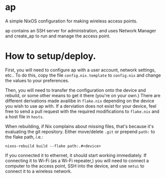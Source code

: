 # ap

A simple NixOS configuration for making wireless access points.

ap contains an SSH server for administration, and uses Network Manager and
create_ap to run and manage the access point.

# How to setup/deploy.

First, you will need to configure ap with a user account, network settings,
etc.. To do this, copy the file `config.nix.template` to `config.nix` and change
the values to your preferences.

Then, you will need to transfer the configuration onto the device and rebuild,
or some other means to get it there (you're on your own.) There are different
derivations made availibe in `flake.nix` depending on the device you wish to use
ap with. If a derviation does not exist for your device, feel free to send a
pull request with the required modifications to `flake.nix` and a host file in
`hosts`.

When rebuilding, if Nix complains about missing files, that's because it's
evaluating the git repository. Either move/delete `.git` or prepend `path:` to
the flake path, i.e.:

```
nixos-rebuild build --flake path:.#<device>
```

If you connected it to ethernet, it should start working immediately. If
connecting it to Wi-Fi (as a Wi-Fi repeater,) you will need to connect a
computer to the access point, SSH into the device, and use `nmtui` to connect it
to a wireless network.
